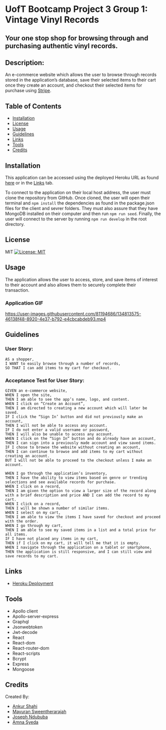 # UofT Bootcamp Project 3 Group 1: Vintage Vinyl Records
## Your one stop shop for browsing through and purchasing authentic vinyl records. 

## Description: 
An e-commerce website which allows the user to browse through records stored in the application’s database, save their selected items to their cart once they create an account, and checkout their selected items for purchase using [Stripe](https://stripe.com/en-ca/). 

## Table of Contents
* [Installation](#installation)
* [License](#license)
* [Usage](#usage)
* [Guidelines](#guidelines)
* [Links](#links)
* [Tools](#tools)
* [Credits](#credits)


## Installation
This application can be accessed using the deployed Heroku URL as found [here]( https://vintage-vinyls.herokuapp.com//) or in the [Links](#links) tab. 

To connect to the application on their local host address, the user must clone the repository from GitHub. Once cloned, the user will open their terminal and `npm install` the dependencies as found in the package.json files for the client and sevrer folders. They must also assure that they have MongoDB installed on their computer and then run `npm run seed`. Finally, the user will connect to the server by running `npm run develop` in the root directory. 

## License
MIT [![License: MIT](https://img.shields.io/badge/License-MIT-yellow.svg)](https://opensource.org/licenses/MIT)  

## Usage
The application allows the user to access, store, and save items of interest to their account and also allows them to securely complete their transaction. 

### Application GIF

https://user-images.githubusercontent.com/81194686/134813575-46138f48-8920-4e37-b792-e4cbcabdeb93.mp4

## Guidelines 
### User Story:
```
AS a shopper,
I WANT to easily browse through a number of records, 
SO THAT I can add items to my cart for checkout.
```
### Acceptance Test for User Story: 
```
GIVEN an e-commerce website, 
WHEN I open the site,
THEN I am able to see the app’s name, logo, and content. 
WHEN I click on “Create an Account”,
THEN I am directed to creating a new account which will later be saved. 
IF I click the “Sign In’ button and did not previously make an account, 
THEN I will not be able to access any account. 
IF I do not enter a valid username or password,
THEN I will also be unable to access any account. 
WHEN I click on the “Sign In” button and do already have an account, 
THEN I can sign into a previously made account and view saved items. 
IF I chose to browse the website without creating an account, 
THEN I can continue to browse and add items to my cart without creating an account. 
BUT I will not be able to proceed to the checkout unless I make an account. 

WHEN I go through the application’s inventory, 
THEN I have the ability to view items based on genre or trending selections and see available records for purchase. 
WHEN I click on a record, 
THEN I am given the option to view a larger size of the record along with a brief description and price AND I can add the record to my cart.
WHEN I click on a record, 
THEN I will be shown a number of similar items. 
WHEN I select on my cart, 
THEN I am able to view the items I have saved for checkout and proceed with the order. 
WHEN I go through my cart,
THEN I am able to see my saved items in a list and a total price for all items.
IF I have not placed any items in my cart,
THEN if I click on my cart, it will tell me that it is empty. 
WHEN I navigate through the application on a tablet or smartphone,              
THEN the application is still responsive, and I can still view and save records to my cart.
 ```

## Links
*	[Heroku Deployment]( https://vintage-vinyls.herokuapp.com/)


## Tools
*	Apollo client
*	Apollo-server-express
*	Graphql
*	Jsonwebtoken
*	Jwt-decode
*	React
*	React-dom
*	React-router-dom
*	React-scripts
*	Bcrypt
*	Express
*	Mongoose

## Credits
Created By:
 * [Ankur Shahi](https://github.com/ankurshahi80/)
 * [Mayuran Sweentherarajah](https://github.com/mayuranswee23/)
 * [Joseph Ndububa](https://github.com/josephn90/)
 * [Amna Syeda](https://github.com/amnasyeda/)
